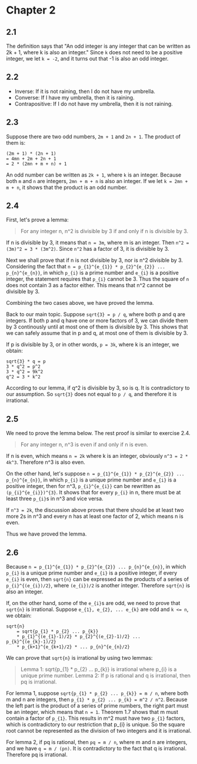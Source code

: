 # Chapter 2

## 2.1

The definition says that "An odd integer is any integer that can be written as 2k + 1, where k is also an integer." Since `k` does not need to be a positive integer, we let `k = -2`, and it turns out that -1 is also an odd integer.

## 2.2

* Inverse: If it is not raining, then I do not have my umbrella.
* Converse: If I have my umbrella, then it is raining.
* Contrapositive: If I do not have my umbrella, then it is not raining.

## 2.3

Suppose there are two odd numbers, `2m + 1` and `2n + 1`. The product of them is:

    (2m + 1) * (2n + 1)
    = 4mn + 2m + 2n + 1
    = 2 * (2mn + m + n) + 1

An odd number can be written as `2k + 1`, where `k` is an integer. Because both `m` and `n` are integers, `2mn + m + n` is also an integer. If we let `k = 2mn + m + n`, it shows that the product is an odd number.

## 2.4

First, let's prove a lemma:

> For any integer n, n^2 is divisible by 3 if and only if n is divisible by 3.

If n is divisible by 3, it means that `n = 3m`, where m is an integer. Then `n^2 = (3m)^2 = 3 * (3m^2)`. Since `n^2` has a factor of 3, it is divisible by 3.

Next we shall prove that if n is not divisible by 3, nor is n^2 divisible by 3. Considering the fact that `n = p_{1}^{e_{1}} * p_{2}^{e_{2}} ... p_{n}^{e_{n}}`, in which `p_{i}` is a prime number and `e_{i}` is a positive integer, the statement requires that `p_{i}` cannot be 3. Thus the square of `n` does not contain 3 as a factor either. This means that n^2 cannot be divisible by 3.

Combining the two cases above, we have proved the lemma.

Back to our main topic. Suppose `sqrt{3} = p / q`, where both p and q are integers. If both p and q have one or more factors of 3, we can divide them by 3 continously until at most one of them is divisible by 3. This shows that we can safely assume that in p and q, at most one of them is divisible by 3.

If p is divisible by 3, or in other words, `p = 3k`, where k is an integer, we obtain:

    sqrt{3} * q = p
    3 * q^2 = p^2
    3 * q^2 = 9k^2
    q^2 = 3 * k^2

According to our lemma, if q^2 is divisible by 3, so is q. It is contradictory to our assumption. So `sqrt{3}` does not equal to `p / q`, and therefore it is irrational.

## 2.5

We need to prove the lemma below. The rest proof is similar to exercise 2.4.

> For any integer n, n^3 is even if and only if n is even.

If n is even, which means `n = 2k` where k is an integer, obviously `n^3 = 2 * 4k^3`. Therefore n^3 is also even.

On the other hand, let's suppose `n = p_{1}^{e_{1}} * p_{2}^{e_{2}} ... p_{n}^{e_{n}}`, in which `p_{i}` is a unique prime number and `e_{i}` is a positive integer, then for n^3, `p_{i}^{e_{i}}` can be rewritten as `(p_{i}^{e_{i}})^{3}`. It shows that for every `p_{i}` in n, there must be at least three `p_{i}`s in n^3 and vice versa.

If `n^3 = 2k`, the discussion above proves that there should be at least two more 2s in n^3 and every n has at least one factor of 2, which means n is even.

Thus we have proved the lemma.

## 2.6

Because `n = p_{1}^{e_{1}} * p_{2}^{e_{2}} ... p_{n}^{e_{n}}`, in which `p_{i}` is a unique prime number and `e_{i}` is a positive integer, if every `e_{i}` is even, then `sqrt{n}` can be expressed as the products of a series of `p_{i}^{(e_{i})/2}`, where `(e_{i})/2` is another integer. Therefore `sqrt{n}` is also an integer.

If, on the other hand, some of the `e_{i}`s are odd, we need to prove that `sqrt{n}` is irrational. Suppose `e_{1}, e_{2}, ... e_{k}` are odd and `k <= n`, we obtain:

    sqrt{n}
        = sqrt{p_{1} * p_{2} ... p_{k}}
        * p_{1}^{(e_{1}-1)/2} * p_{2}^{(e_{2}-1)/2} ... p_{k}^{(e_{k}-1)/2}
        * p_{k+1}^{e_{k+1}/2} * ... p_{n}^{e_{n}/2}

We can prove that `sqrt{n}` is irrational by using two lemmas:

> Lemma 1: sqrt{p_{1} * p_{2} ... p_{k}} is irrational where p_{i} is a unique prime number.
> Lemma 2: If p is rational and q is irrational, then pq is irrational.

For lemma 1, suppose `sqrt{p_{1} * p_{2} ... p_{k}} = m / n`, where both m and n are integers, then `p_{1} * p_{2} ... p_{k} = m^2 / n^2`. Because the left part is the product of a series of prime numbers, the right part must be an integer, which means that `n = 1`. Theorem 1.7 shows that m must contain a factor of `p_{1}`. This results in m^2 must have two `p_{1}` factors, which is contradictory to our restriction that p_{i} is unique. So the square root cannot be represented as the division of two integers and it is irrational.

For lemma 2, if pq is rational, then `pq = m / n`, where m and n are integers, and we have `q = m / (pn)`. It is contradictory to the fact that q is irrational. Therefore pq is irrational.
